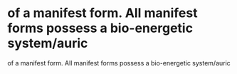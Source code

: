 # of a manifest form. All manifest forms possess a bio-energetic system/auric

of a manifest form. All manifest forms possess a bio-energetic system/auric